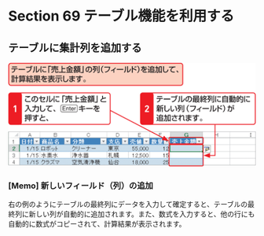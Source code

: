 # Section 69 テーブル機能を利用する

## テーブルに集計列を追加する

![](001.png)

### [Memo] 新しいフィールド（列）の追加

右の例のようにテーブルの最終列にデータを入力して確定すると、テーブルの最終列に新しい列が自動的に追加されます。また、数式を入力すると、他の行にも自動的に数式がコピーされて、計算結果が表示されます。
